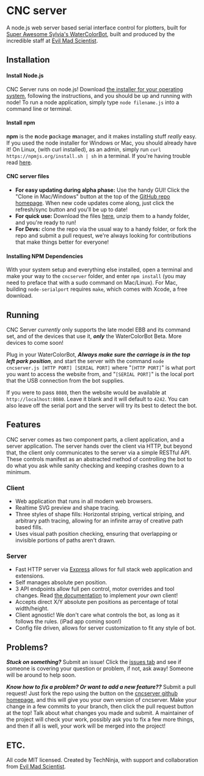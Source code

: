 CNC server
=========
A node.js web server based serial interface control for plotters, built for
[Super Awesome Sylvia's WaterColorBot](http://watercolorbot.com), built and
produced by the incredible staff at
[Evil Mad Scientist](http://http://www.evilmadscientist.com).

## Installation

#### Install Node.js
CNC Server runs on node.js!  Download
[the installer for your operating system](http://nodejs.org/download), following
the instructions, and you should be up and running with node! To run a node
application, simply type `node filename.js` into a command line or terminal.

#### Install npm
**npm** is the **n**ode **p**ackage **m**anager, and it makes installing stuff
*really* easy. If you used the node installer for Windows or Mac, you should
already have it! On Linux, (with curl installed), as an admin, simply run
`curl https://npmjs.org/install.sh | sh` in a terminal. If you're having
trouble read [here](https://npmjs.org/doc/README.html).

#### CNC server files
 * **For easy updating during alpha phase:** Use the handy GUI! Click the
"Clone in Mac/Windows" button at the top of the
[GitHub repo homepage](https://github.com/techninja/cncserver). When new code
updates come along, just click the refresh/sync button and you'll be up to date!
 * **For quick use:** Download the files
[here](https://github.com/techninja/cncserver/archive/master.zip), unzip them to
a handy folder, and you're ready to run!
 * **For Devs:** clone the repo via the usual way to a handy folder, or fork the
repo and submit a pull request, we're always looking for contributions that make
things better for everyone!

#### Installing NPM Dependencies
With your system setup and everything else installed, open a terminal and make your
way to the `cncserver` folder, and enter `npm install` (you may need to preface
that with a sudo command on Mac/Linux). For Mac, building `node-serialport`
requires `make`, which comes with Xcode, a free download.

## Running
CNC Server *currently* only supports the late model EBB and its command set, and
of the devices that use it, ***only*** the WaterColorBot Beta. More devices to
come soon!

Plug in your WaterColorBot, ***Always make sure the carriage is in the top left
park position***, and start the server with the command
`node cncserver.js [HTTP PORT] [SERIAL PORT]` where "`[HTTP PORT]`" is what port
you want to access the website from, and "`[SERIAL PORT]`" is the local port
that the USB connection from the bot supplies.

If you were to pass `8080`, then the website would be available at
`http://localhost:8080`. Leave it blank and it will default to `4242`. You can
also leave off the serial port and the server will try its best to detect the
bot.

## Features

CNC server comes as two component parts, a client application, and a server
application. The server hands over the client via HTTP, but beyond that, the
client only communicates to the server via a simple RESTful API. These controls
manifest as an abstracted method of controlling the bot to do what you ask while
sanity checking and keeping crashes down to a minimum.

### Client
 * Web application that runs in all modern web browsers.
 * Realtime SVG preview and shape tracing.
 * Three styles of shape fills: Horizontal striping, vertical striping, and
arbitrary path tracing, allowing for an infinite array of creative path based
fills.
 * Uses visual path position checking, ensuring that overlapping or invisible
portions of paths aren't drawn.

### Server
 * Fast HTTP server via [Express](http://expressjs.com) allows for full stack
web application and extensions.
 * Self manages absolute pen position.
 * 3 API endpoints allow full pen control, motor overrides and tool changes.
Read [the documentation](API.md) to implement *your own* client!
 * Accepts direct X/Y absolute pen positions as percentage of total width/height.
 * Client agnostic! We don't care what controls the bot, as long as it follows
the rules. (iPad app coming soon!)
 * Config file driven, allows for server customization to fit any style of bot.

## Problems?
***Stuck on something?*** Submit an issue! Click the
[issues tab](https://github.com/techninja/cncserver/issues) and see if someone
is covering your question or problem, if not, ask away! Someone will be around
to help soon.

***Know how to fix a problem? Or want to add a new feature??*** Submit a pull
request! Just fork the repo using the button on the
[cncserver github homepage](https://github.com/techninja/cncserver), and this
will give you your own version of cncserver. Make your change in a few commits
to your branch, then click the pull request button at the top! Talk about what
changes you made and submit. A maintainer of the project will check your work,
possibly ask you to fix a few more things, and then if all is well, your work
will be merged into the project!

## ETC.

All code MIT licensed. Created by TechNinja, with support and collaboration from
[Evil Mad Scientist](http://evilmadscientist.com).
